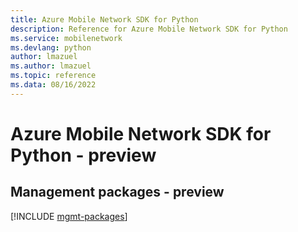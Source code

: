 ```yaml
---
title: Azure Mobile Network SDK for Python
description: Reference for Azure Mobile Network SDK for Python
ms.service: mobilenetwork
ms.devlang: python
author: lmazuel
ms.author: lmazuel
ms.topic: reference
ms.data: 08/16/2022
---
```

# Azure Mobile Network SDK for Python - preview

## Management packages - preview
[!INCLUDE [mgmt-packages](mobile-network-mgmt-index.md)]